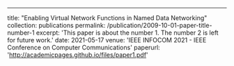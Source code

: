 ---
title: "Enabling Virtual Network Functions in Named Data Networking"
collection: publications
permalink: /publication/2009-10-01-paper-title-number-1
excerpt: 'This paper is about the number 1. The number 2 is left for future work.'
date: 2021-05-17
venue: 'IEEE INFOCOM 2021 - IEEE Conference on Computer Communications'
paperurl: 'http://academicpages.github.io/files/paper1.pdf'

